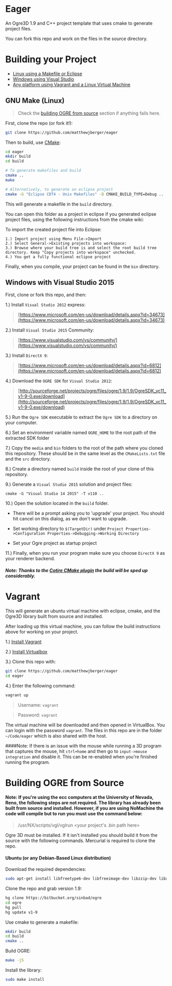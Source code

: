 # Eager
An Ogre3D 1.9 and C++ project template that uses cmake to generate project files.

You can fork this repo and work on the files in the source directory.

# Building your Project

* [Linux using a Makefile or Eclipse](#gnu-make-linux)
* [Windows using Visual Studio](#windows-with-visual-studio-2015)
* [Any platform using Vagrant and a Linux Virtual Machine](#vagrant) 

## GNU Make (Linux)

>  Check the [building OGRE from source](#building-ogre-from-source) section if anything fails here.

First, clone the repo (or fork it!):

```bash
git clone https://github.com/matthewjberger/eager
```

Then to build, use [CMake](https://cmake.org/):

```bash
cd eager
mkdir build
cd build

# To generate makefiles and build
cmake ..
make

# Alternatively, to generate an eclipse project
cmake -G "Eclipse CDT4 - Unix Makefiles" -D CMAKE_BUILD_TYPE=Debug ..
```

This will generate a makefile in the `build` directory.

You can open this folder as a project in eclipse if you generated eclipse project files, using the following instructions from the cmake wiki:

To import the created project file into Eclipse:

    1.) Import project using Menu File->Import
    2.) Select General->Existing projects into workspace:
    3.) Browse where your build tree is and select the root build tree directory. Keep "Copy projects into workspace" unchecked.
    4.) You get a fully functional eclipse project

Finally, when you compile, your project can be found in the `bin` directory.

## Windows with Visual Studio 2015

First, clone or fork this repo, and then:

1.) Install `Visual Studio 2012` express:

> [https://www.microsoft.com/en-us/download/details.aspx?id=34673](https://www.microsoft.com/en-us/download/details.aspx?id=34673)

2.) Install `Visual Studio 2015` Community:

> [https://www.visualstudio.com/vs/community/](https://www.visualstudio.com/vs/community/)

3.) Install `DirectX 9`:

> [https://www.microsoft.com/en-us/download/details.aspx?id=6812](https://www.microsoft.com/en-us/download/details.aspx?id=6812)

4.) Download the `OGRE SDK` for `Visual Studio 2012`:

> [http://sourceforge.net/projects/ogre/files/ogre/1.9/1.9/OgreSDK_vc11_v1-9-0.exe/download](http://sourceforge.net/projects/ogre/files/ogre/1.9/1.9/OgreSDK_vc11_v1-9-0.exe/download)

5.) Run the `Ogre SDK` executable to extract the `Ogre SDK` to a directory on your computer.

6.) Set an environment variable named `OGRE_HOME` to the root path of the extracted SDK folder

7.) Copy the `media` and `bin` folders to the root of the path where you cloned this repository. These should be in the same level as the `CMakeLists.txt` file and the `src` directory.

8.) Create a directory named `build` inside the root of your clone of this repository.

9.) Generate a `Visual Studio 2015` solution and project files:

    cmake -G "Visual Studio 14 2015" -T v110 ..

10.) Open the solution located in the `build` folder.

* There will be a prompt asking you to 'upgrade' your project. You should hit cancel on this dialog, as we don't want to upgrade.

* Set working directory to `$(TargetDir)` under `Project Properties->Configuration Properties->Debugging->Working Directory`
* Set your Ogre project as startup project

11.) Finally, when you run your program make sure you choose `DirectX 9` as your renderer backend.

##### Note: Thanks to the [Cotire CMake plugin](https://github.com/sakra/cotire) the build will be sped up considerably.

# Vagrant

This will generate an ubuntu virtual machine with eclipse, cmake, and the Ogre3D library built from source and installed.

After loading up this virtual machine, you can follow the build instructions above for working on your project.

1.) [Install Vagrant](https://www.vagrantup.com/downloads.html)

2.) [Install Virtualbox](https://www.virtualbox.org/wiki/Downloads)

3.) Clone this repo with:

```bash
git clone https://github.com/matthewjberger/eager
cd eager
```

4.) Enter the following command:

```bash
vagrant up
```
> Username: `vagrant`

> Password: `vagrant`

The virtual machine will be downloaded and then opened in VirtualBox. You can login with the password `vagrant`. The files in this repo are in the folder `~/Code/eager` which is also shared with the host.

####Note: If there is an issue with the mouse while running a 3D program that captures the mouse, hit `ctrl+home` and then go to `input->mouse integration` and disable it. This can be re-enabled when you're finished running the program.

# Building OGRE from Source

#### Note: If you're using the ecc computers at the University of Nevada, Reno, the following steps are not required. The library has already been built from source and installed. However, if you are using NoMachine the code will compile but to run you must use the command below:
> /usr/NX/scripts/vgl/vglrun \<your project's .bin path here\>

Ogre 3D must be installed. If it isn't installed you should build it from the source with the following commands.  Mercurial is required to clone the repo.


#### Ubuntu (or any Debian-Based Linux distribution)

Download the required dependencies:

``` bash
sudo apt-get install libfreetype6-dev libfreeimage-dev libzzip-dev libxrandr-dev libxaw7-dev freeglut3-dev libgl1-mesa-dev libglu1-mesa-dev libcppunit-dev libboost-thread-dev libois-dev mercurial cmake g++ gdb doxygen
```

Clone the repo and grab version 1.9:

```bash
hg clone https://bitbucket.org/sinbad/ogre
cd ogre
hg pull
hg update v1-9
```

Use cmake to generate a makefile:

```bash
mkdir build
cd build
cmake ..
```

Build OGRE:

```bash
make -j5
```

Install the library:

```bash
sudo make install
```
